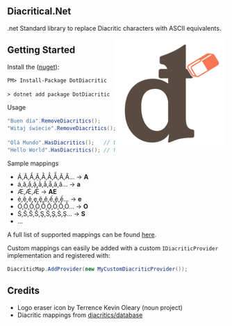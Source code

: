 ## Diacritical.Net

.net Standard library to replace Diacritic characters with ASCII equivalents.

<img src="https://raw.githubusercontent.com/anth12/diacritical-dotnet/master/assets/diacritical.png" alt="Diacritical logo" width="256px" align="right">

## Getting Started

Install the ([nuget][nuget]):

    PM> Install-Package DotDiacritic

	> dotnet add package DotDiacritic

Usage

```c#
"Buen día".RemoveDiacritics();      // Buen dia
"Witaj świecie".RemoveDiacritics(); // Witaj swiecie

"Olá Mundo".HasDiacritics();   // true
"Hello World".HasDiacritics(); // false
```

Sample mappings
- Á,Ă,Ắ,Ặ,Ằ,Ẳ,Ẵ,Ǎ,Â... -> **A**
- á,ă,ắ,ặ,ằ,ẳ,ẵ,ǎ,â... -> **a**
- Æ,Ǽ,Ǣ -> **AE**
- é,ĕ,ě,ȩ,ḝ,ê,ế,ệ,ề... -> **e**
- Ó,Ŏ,Ǒ,Ô,Ố,Ộ,Ồ,Ổ,Ỗ... -> **O**
- Ś,Ṥ,Š,Ṧ,Ş,Ŝ,Ș,Ṡ,Ṣ... -> **S**
- ...

A full list of supported mappings can be found [here][default provider].

Custom mappings can easily be added with a custom `IDiacriticProvider` implementation and registered with:

```c#
DiacriticMap.AddProvider(new MyCustomDiacriticProvider());
```

## Credits
- Logo eraser icon by Terrence Kevin Oleary (noun project)
- Diacritic mappings from [diacritics/database][diacritics database]


[nuget]: https://www.nuget.org/packages/DotDiacritic/
[diacritics database]: https://github.com/diacritics/database
[default provider]: https://github.com/anth12/diacritical-dotnet/blob/master/DotDiacritic/DefaultDiacriticProvider.cs